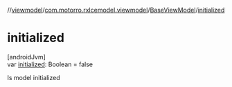 //[viewmodel](../../../index.md)/[com.motorro.rxlcemodel.viewmodel](../index.md)/[BaseViewModel](index.md)/[initialized](initialized.md)

# initialized

[androidJvm]\
var [initialized](initialized.md): Boolean = false

Is model initialized
